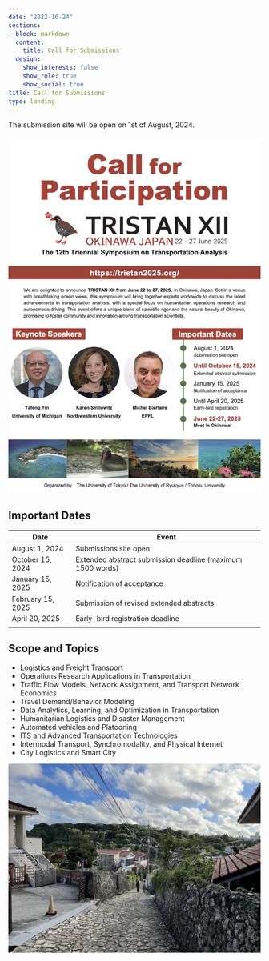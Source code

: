 ```yaml
---
date: "2022-10-24"
sections:
- block: markdown
  content:
    title: Call for Submissions
  design:
    show_interests: false
    show_role: true
    show_social: true
title: Call for Submissions
type: landing
---
```


<!-- Please see below for a list of topics. -->
The submission site will be open on 1st of August, 2024.

![](TRISTAN2025_flyer_v2.jpg)


## Important Dates

| Date | Event |
| ------------------| ------------------------------ |
| August 1, 2024 | Submissions site open | 
| October 15, 2024 | Extended abstract submission deadline (maximum 1500 words) |
| January 15, 2025 | Notification of acceptance | 
| February 15, 2025 | Submission of revised extended abstracts |
| April 20, 2025 | Early-bird registration deadline | 
|||

## Scope and Topics

- Logistics and Freight Transport
- Operations Research Applications in Transportation
- Traffic Flow Models, Network Assignment, and Transport Network Economics
- Travel Demand/Behavior Modeling
- Data Analytics, Learning, and Optimization in Transportation
- Humanitarian Logistics and Disaster Management
- Automated vehicles and Platooning
- ITS and Advanced Transportation Technologies
- Intermodal Transport, Synchromodality, and Physical Internet
- City Logistics and Smart City

![](ishigaki.jpg)